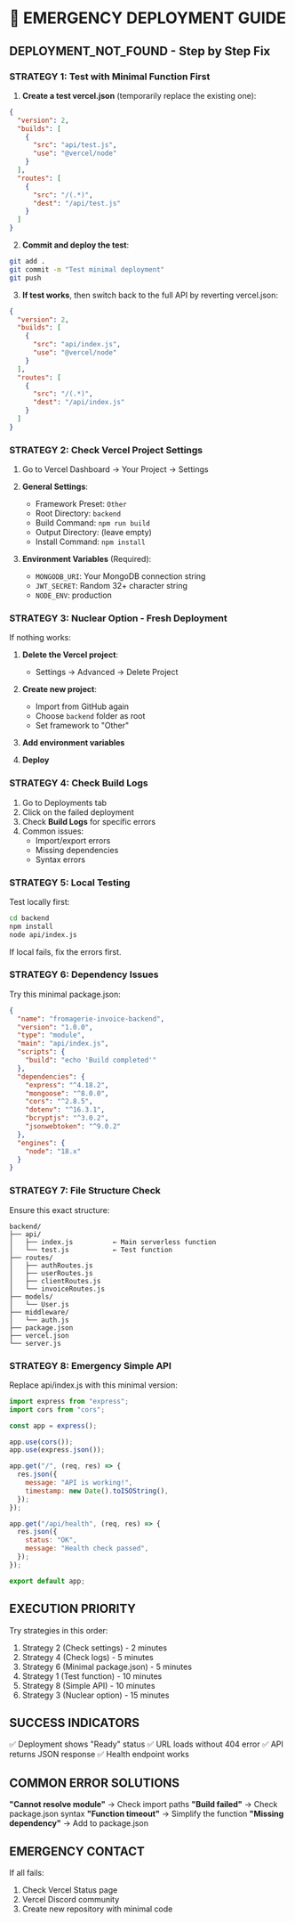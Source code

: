 # 🚨 EMERGENCY DEPLOYMENT GUIDE

## DEPLOYMENT_NOT_FOUND - Step by Step Fix

### STRATEGY 1: Test with Minimal Function First

1. **Create a test vercel.json** (temporarily replace the existing one):

```json
{
  "version": 2,
  "builds": [
    {
      "src": "api/test.js",
      "use": "@vercel/node"
    }
  ],
  "routes": [
    {
      "src": "/(.*)",
      "dest": "/api/test.js"
    }
  ]
}
```

2. **Commit and deploy the test**:

```bash
git add .
git commit -m "Test minimal deployment"
git push
```

3. **If test works**, then switch back to the full API by reverting vercel.json:

```json
{
  "version": 2,
  "builds": [
    {
      "src": "api/index.js",
      "use": "@vercel/node"
    }
  ],
  "routes": [
    {
      "src": "/(.*)",
      "dest": "/api/index.js"
    }
  ]
}
```

### STRATEGY 2: Check Vercel Project Settings

1. Go to Vercel Dashboard → Your Project → Settings
2. **General Settings**:

   - Framework Preset: `Other`
   - Root Directory: `backend`
   - Build Command: `npm run build`
   - Output Directory: (leave empty)
   - Install Command: `npm install`

3. **Environment Variables** (Required):
   - `MONGODB_URI`: Your MongoDB connection string
   - `JWT_SECRET`: Random 32+ character string
   - `NODE_ENV`: production

### STRATEGY 3: Nuclear Option - Fresh Deployment

If nothing works:

1. **Delete the Vercel project**:

   - Settings → Advanced → Delete Project

2. **Create new project**:

   - Import from GitHub again
   - Choose `backend` folder as root
   - Set framework to "Other"

3. **Add environment variables**

4. **Deploy**

### STRATEGY 4: Check Build Logs

1. Go to Deployments tab
2. Click on the failed deployment
3. Check **Build Logs** for specific errors
4. Common issues:
   - Import/export errors
   - Missing dependencies
   - Syntax errors

### STRATEGY 5: Local Testing

Test locally first:

```bash
cd backend
npm install
node api/index.js
```

If local fails, fix the errors first.

### STRATEGY 6: Dependency Issues

Try this minimal package.json:

```json
{
  "name": "fromagerie-invoice-backend",
  "version": "1.0.0",
  "type": "module",
  "main": "api/index.js",
  "scripts": {
    "build": "echo 'Build completed'"
  },
  "dependencies": {
    "express": "^4.18.2",
    "mongoose": "^8.0.0",
    "cors": "^2.8.5",
    "dotenv": "^16.3.1",
    "bcryptjs": "^3.0.2",
    "jsonwebtoken": "^9.0.2"
  },
  "engines": {
    "node": "18.x"
  }
}
```

### STRATEGY 7: File Structure Check

Ensure this exact structure:

```
backend/
├── api/
│   ├── index.js          ← Main serverless function
│   └── test.js           ← Test function
├── routes/
│   ├── authRoutes.js
│   ├── userRoutes.js
│   ├── clientRoutes.js
│   └── invoiceRoutes.js
├── models/
│   └── User.js
├── middleware/
│   └── auth.js
├── package.json
├── vercel.json
└── server.js
```

### STRATEGY 8: Emergency Simple API

Replace api/index.js with this minimal version:

```javascript
import express from "express";
import cors from "cors";

const app = express();

app.use(cors());
app.use(express.json());

app.get("/", (req, res) => {
  res.json({
    message: "API is working!",
    timestamp: new Date().toISOString(),
  });
});

app.get("/api/health", (req, res) => {
  res.json({
    status: "OK",
    message: "Health check passed",
  });
});

export default app;
```

## EXECUTION PRIORITY

Try strategies in this order:

1. Strategy 2 (Check settings) - 2 minutes
2. Strategy 4 (Check logs) - 5 minutes
3. Strategy 6 (Minimal package.json) - 5 minutes
4. Strategy 1 (Test function) - 10 minutes
5. Strategy 8 (Simple API) - 10 minutes
6. Strategy 3 (Nuclear option) - 15 minutes

## SUCCESS INDICATORS

✅ Deployment shows "Ready" status
✅ URL loads without 404 error
✅ API returns JSON response
✅ Health endpoint works

## COMMON ERROR SOLUTIONS

**"Cannot resolve module"** → Check import paths
**"Build failed"** → Check package.json syntax
**"Function timeout"** → Simplify the function
**"Missing dependency"** → Add to package.json

## EMERGENCY CONTACT

If all fails:

1. Check Vercel Status page
2. Vercel Discord community
3. Create new repository with minimal code
